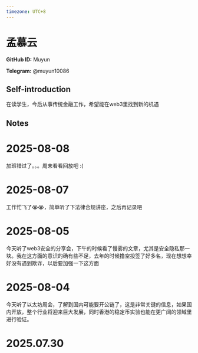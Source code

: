 ```yaml
---
timezone: UTC+8
---
```


# 孟慕云

**GitHub ID:** Muyun

**Telegram:** @muyun10086

## Self-introduction

在读学生，今后从事传统金融工作，希望能在web3里找到新的机遇

## Notes

<!-- Content_START -->
# 2025-08-08

加班错过了。。。周末看看回放吧 :(

# 2025-08-07

工作忙飞了😭😭，简单听了下法律合规讲座，之后再记录吧

# 2025-08-05

今天听了web3安全的分享会，下午的时候看了慢雾的文章，尤其是安全隐私那一块。我在这方面的意识的确有些不足，去年的时候撸空投签了好多名，现在想想幸好没有遇到欺诈，以后要加强一下这方面

# 2025-08-04

今天听了以太坊周会，了解到国内可能要开公链了，这是非常关键的信息，如果国内开放，整个行业将迎来巨大发展，同时香港的稳定币实验也能在更广阔的领域里进行验证。


# 2025.07.30


<!-- Content_END -->
